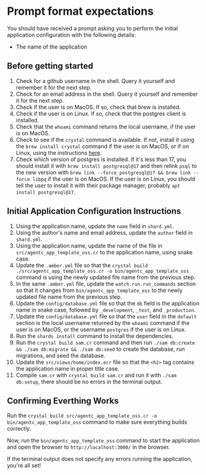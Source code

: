 # Prompt format expectations

You should have received a prompt asking you to perform the initial application configuration with the following details:

- The name of the application

## Before getting started

1. Check for a github username in the shell. Query it yourself and remember it for the next step.
2. Check for an email address in the shell. Query it yourself and remember it for the next step.
3. Check if the user is on MacOS. If so, check that brew is installed.
4. Check if the user is on Linux. If so, check that the postgres client is installed.
5. Check that the `whoami` command returns the local username, if the user is on MacOS.
6. Check to see if the `crystal` command is available. If not, install it using the `brew install crystal` command if the user is on MacOS, or if on Linux, using the instructions [here](./installing_crystal_on_linux.md).
7. Check which version of postgres is installed. If it's less than 17, you should install it with `brew install postgresql@17` and then relink `psql` to the new version with `brew link --force postgresql@17 && brew link --force libpq` if the user is on MacOS. If the user is on Linux, you should tell the user to install it with their package manager, probably `apt install postgresql@17`.

## Initial Application Configuration Instructions

1. Using the application name, update the `name` field in `shard.yml`.
2. Using the author's name and email address, update the `author` field in `shard.yml`.
3. Using the application name, update the name of the file in `src/agentc_app_template_oss.cr` to the application name, using snake case.
4. Update the `.amber.yml` file so that the `crystal build ./src/agentc_app_template_oss.cr -o bin/agentc_app_template_oss` command is using the newly updated file name from the previous step.
5. In the same `.amber.yml` file, update the `watch.run.run_commands` section so that it changes from `bin/agentc_app_template_oss` to the newly updated file name from the previous step.
6. Update the `config/database.yml` file so that the `db` field is the application name in snake case, followed by `_development`, `_test`, and `_production`.
7. Update the `config/database.yml` file so that the `user` field in the `default` section is the local username returned by the `whoami` command if the user is on MacOS, or the username `postgres` if the user is on Linux.
8. Run the `shards install` command to install the dependencies.
9. Run the `crystal build sam.cr` command and then run `./sam db:create && ./sam db:migrate && ./sam db:seed` to create the database, run migrations, and seed the database.
10. Update the `src/views/home/index.ecr` file so that the `<h2>` tag contains the application name in proper title case.
11. Compile `sam.cr` with `crystal build sam.cr` and run it with `./sam db:setup`, there should be no errors in the terminal output.


## Confirming Everthing Works

Run the `crystal build src/agentc_app_template_oss.cr -o bin/agentc_app_template_oss` command to make sure everything builds correctly. 

Now, run the `bin/agentc_app_template_oss` command to start the application and open the browser to `http://localhost:3000/` in the browser.

If the terminal output does not specify any errors running the application, you're all set!
